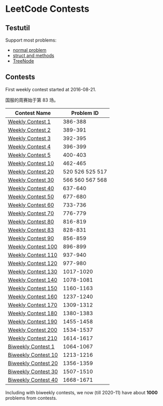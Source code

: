 # LeetCode Contests

## Testutil

Support most problems:

- [normal problem](biweekly/27/c/c_test.go)
- [struct and methods](182/c/c_test.go)
- [TreeNode](190/c/c_test.go)

## Contests

First weekly contest started at 2016-08-21.

国服的周赛始于第 83 场。

|Contest Name|Problem ID|
|---|---|
|[Weekly Contest 1](https://leetcode.com/contest/warm-up-contest)|386-388|
|[Weekly Contest 2](https://leetcode.com/contest/leetcode-weekly-contest-2)|389-391|
|[Weekly Contest 3](https://leetcode.com/contest/leetcode-weekly-contest-3)|392-395|
|[Weekly Contest 4](https://leetcode.com/contest/leetcode-weekly-contest-4)|396-399|
|[Weekly Contest 5](https://leetcode.com/contest/leetcode-weekly-contest-5)|400-403|
|[Weekly Contest 10](https://leetcode.com/contest/leetcode-weekly-contest-10)|462-465|
|[Weekly Contest 20](https://leetcode.com/contest/leetcode-weekly-contest-20)|520 526 525 517|
|[Weekly Contest 30](https://leetcode.com/contest/leetcode-weekly-contest-30)|566 560 567 568|
|[Weekly Contest 40](https://leetcode.com/contest/leetcode-weekly-contest-40)|637-640|
|[Weekly Contest 50](https://leetcode.com/contest/leetcode-weekly-contest-50)|677-680|
|[Weekly Contest 60](https://leetcode.com/contest/weekly-contest-60)|733-736|
|[Weekly Contest 70](https://leetcode.com/contest/weekly-contest-70)|776-779|
|[Weekly Contest 80](https://leetcode.com/contest/weekly-contest-80)|816-819|
|[Weekly Contest 83](https://leetcode-cn.com/contest/weekly-contest-83/)|828-831|
|[Weekly Contest 90](https://leetcode-cn.com/contest/weekly-contest-90)|856-859|
|[Weekly Contest 100](https://leetcode-cn.com/contest/weekly-contest-100)|896-899|
|[Weekly Contest 110](https://leetcode-cn.com/contest/weekly-contest-110)|937-940|
|[Weekly Contest 120](https://leetcode-cn.com/contest/weekly-contest-120)|977-980|
|[Weekly Contest 130](https://leetcode-cn.com/contest/weekly-contest-130)|1017-1020|
|[Weekly Contest 140](https://leetcode-cn.com/contest/weekly-contest-140)|1078-1081|
|[Weekly Contest 150](https://leetcode-cn.com/contest/weekly-contest-150)|1160-1163|
|[Weekly Contest 160](https://leetcode-cn.com/contest/weekly-contest-160)|1237-1240|
|[Weekly Contest 170](https://leetcode-cn.com/contest/weekly-contest-170)|1309-1312|
|[Weekly Contest 180](https://leetcode-cn.com/contest/weekly-contest-180)|1380-1383|
|[Weekly Contest 190](https://leetcode-cn.com/contest/weekly-contest-190)|1455-1458|
|[Weekly Contest 200](https://leetcode-cn.com/contest/weekly-contest-200)|1534-1537|
|[Weekly Contest 210](https://leetcode-cn.com/contest/weekly-contest-210)|1614-1617|
|[Biweekly Contest 1](https://leetcode-cn.com/contest/biweekly-contest-1)|1064-1067|
|[Biweekly Contest 10](https://leetcode-cn.com/contest/biweekly-contest-10)|1213-1216|
|[Biweekly Contest 20](https://leetcode-cn.com/contest/biweekly-contest-20)|1356-1359|
|[Biweekly Contest 30](https://leetcode-cn.com/contest/biweekly-contest-30)|1507-1510|
|[Biweekly Contest 40](https://leetcode-cn.com/contest/biweekly-contest-40)|1668-1671|

Including with biweekly contests, we now (till 2020-11) have about **1000** problems from contests.
